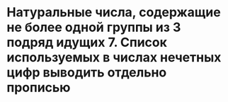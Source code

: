 # Натуральные числа, содержащие не более одной группы из 3 подряд идущих 7. Список используемых в числах нечетных цифр выводить отдельно прописью

